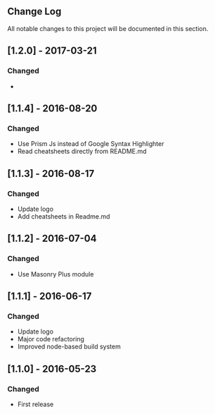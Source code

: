 ## Change Log
All notable changes to this project will be documented in this section.

## [1.2.0] - 2017-03-21
### Changed
  - 

## [1.1.4] - 2016-08-20
### Changed
  - Use Prism Js instead of Google Syntax Highlighter
  - Read cheatsheets directly from README.md

## [1.1.3] - 2016-08-17
### Changed
  - Update logo
  - Add cheatsheets in Readme.md

## [1.1.2] - 2016-07-04
### Changed
  - Use Masonry Plus module

## [1.1.1] - 2016-06-17
### Changed
  - Update logo
  - Major code refactoring
  - Improved node-based build system

## [1.1.0] - 2016-05-23
### Changed
  - First release
